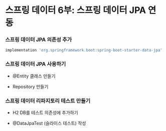 # 스프링 데이터 6부: 스프링 데이터 JPA 연동

### 스프링 데이터 JPA 의존성 추가

```gradle
implementation 'org.springframework.boot:spring-boot-starter-data-jpa'
```

### 스프링 데이터 JPA 사용하기

- @Entity 클래스 만들기

- Repository 만들기

### 스프링 데이터 리파지토리 테스트 만들기

- H2 DB를 테스트 의존성에 추가하기

- @DataJpaTest (슬라이스 테스트) 작성
